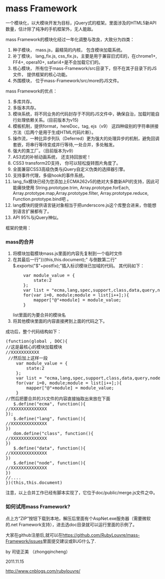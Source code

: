 mass Framework
==================
<p>一个模块化，以大模块开发为目标，jQuery式的框架。里面涉及的HTML5新API数量，估计除了纯净的手机框架外，无人能敌。<p>
<p>mass Framework的模块化经过一年化调整与改良，大致分为四类：</p>
<ol>
<li>种子模块， mass.js，最精简的内核， 包含模块加载系统。</li>
<li>补丁模块， lang_fix.js, css_fix.js，主要是用于兼容旧式IE的，在chrome1+, FF4+, opera10+, safari4+是不会加载它们的。</li>
<li>核心模块， 所有位于mass-Framework/src目录下，但不在其子目录下的JS文件， 提供框架的核心功能。</li>
<li>外围模块， 位于mass-Framework/src/more的JS文件。</li>
</ol>
<p>mass Framework的优点：</p>
<ol>
<li>多库共存。</li>
<li>多版本共存。</li>
<li>模块系统，将不同业务的代码封存于不同的JS文件中，确保自治，加载时能自行处理依赖关系。(目前版本为v15)</li>
<li>模板机制，提供format，hereDoc，tag, ejs（v9） 这四种级别的字符串拼接方法（后两个是用于生成HTML代码片断）。</li>
<li>操作流，一种比异步列队（Deferred）更为强大的处理异步的机制，避免回调套嵌，将串行等待变成并行等待,一处合并，多处触发。</li>
<li>强大的类工厂。（目前版本为v9）</li>
<li>AS3式的补帧动画系统， 还支持回放呢！</li>
<li>CSS3 transform2D支持， 你可以轻松旋转图片角度了。</li>
<li>全面兼容CSS3高级伪类与jQuery自定义伪类的选择器引擎。</li>
<li>支持事件代理，多级hook的事件系统。</li>
<li>lang_fix模块已经为您添加上ECMA262v5的绝对大多数新API的支持，因此可能痛快使用 String.prototype.trim,
 Array.prototype.forEach, Array.prototype.map,Array.prototype.filter, Array.prototype.reduce,
 Function.prototype.bind吧 。</li>
<li>lang模块的提供语言链对象相当于把underscore.js这个库整合进来，你能想到语言扩展都有了。</li>
<li>API 95%与jQuery神似。</li>
</ol>
<p>框架的使用：</p>


<h3>mass的合并</h3>
<ol>
<li>将模块加载模块mass.js里面的内容先复制到一个临时文件</li>
<li>在其最后一行"})(this,this.document);" 与倒数第二行" $.exports("$"+postfix);"插入标识模块已加域的代码。
其代码如下：<br/>
<pre>
    var module_value = {
        state:2
    };
    var list = "ecma,lang,spec,support,class,data,query,node,css_ie,css,dispatcher,event,attr,fx,ajax".match($.rword);
    for(var i=0, module;module = list[i++];){
        mapper["@"+module] = module_value;
    }
</pre>
list里面的为要合并的模块名
</li>
<li>将其他模块里面的内容直接拷到上面的代码之下。</li>
</ol>
<p>成功后，整个代码结构如下：</p>
<pre>
(function(global , DOC){
//这是最核心的模块加载模块
//XXXXXXXXXXX
 //然后加上这样一段
    var module_value = {
        state:2
    };
    var list = "ecma,lang,spec,support,class,data,query,node,css_ie,css,dispatcher,event,attr,fx,ajax".match($.rword);
    for(var i=0, module;module = list[i++];){
        mapper["@"+module] = module_value;
    }
//然后把要合并的JS文件的内容直接抽取出来放在下面
   $.define("ecma", function(){
//XXXXXXXXXXXXXX
});
   $.define("lang", function(){
//XXXXXXXXXXXXXX
})
   dom.define("class", function(){
//XXXXXXXXXXXXXX
})
   $.define("data", function(){
//XXXXXXXXXXXXXX
})
   $.define("node", function(){
//XXXXXXXXXXXXXX
})
//....
})(this,this.document)
</pre>
<p>注意，以上合并工作已经有脚本实现了，它位于doc/public/merge.js文件之中。</p>
<h3>如何试用mass Framework?</h3>
<p>点上方“ZIP”按钮下载到本地，解压后里面有个AspNet.exe服务器（需要微软的.net Framework支持），进去选doc目录就可以运行里面的示例了。</p>

<p>大家在github注册后,就可以在<a href="https://github.com/RubyLouvre/mass-Framework/issues">https://github.com/RubyLouvre/mass-Framework/issues</a>里面提交建议或BUG什么了.</p>
<p>by 司徒正美 （zhongqincheng）</p>
<p>2011.11.15</p>
 <a href="http://www.cnblogs.com/rubylouvre/">http://www.cnblogs.com/rubylouvre/</a>

